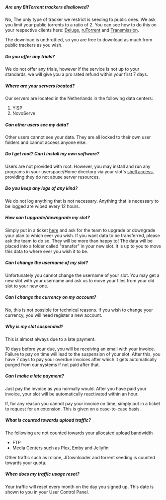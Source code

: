 ##### Are any BitTorrent trackers disallowed?

No, The only type of tracker we restrict is seeding to public ones. We ask you limit your public torrents to a ratio of 2. You can see how to do this on your respective clients here: [Deluge](https://docs.usbx.me/books/deluge/page/limiting-seeding-ratio-in-deluge), [ruTorrent](https://docs.usbx.me/books/rtorrentrutorrent/page/limiting-seeding-ratio-in-rutorrent) and [Transmission](https://docs.usbx.me/books/transmission/page/limit-seeding-ratio-in-transmission).

The download is unthrottled, so you are free to download as much from public trackers as you wish.

##### Do you offer any trials?

We do not offer any trials, however if the service is not up to your standards, we will give you a pro rated refund within  your first 7 days.

##### Where are your servers located?

Our servers are located in the Netherlands in the following data centers:

1. YISP
2. NovoServe

##### Can other users see my data?

Other users cannot see your data. They are all locked to their own user folders and cannot access anyone else.

##### Do I get root? Can I install my own software?

Users are not provided with root. However, you may install and run any programs in your userspace/Home directory via your slot's [shell access](https://docs.usbx.me/books/secure-shell-%28ssh%29), providing they do not abuse server resources.

##### Do you keep any logs of any kind?

We do not log anything that is not necessary. Anything that is necessary to be logged are wiped every 12 hours.

##### How can I upgrade/downgrade my slot?

Simply put in a ticket [here](https://my.ultraseedbox.com/submitticket.php) and ask for the team to upgrade or downgrade your plan to which ever you wish. If you want 
data to be transferred, please ask the team to do so. They will be more than happy to! The data will be placed into a folder called "transfer" in your new slot. It is up to you to move this data to where ever you wish it to be.

##### Can I change the username of my slot?

Unfortunately you cannot change the username of your slot. You may get a new slot with your username and ask us to move your files from your old slot to your new one.

##### Can I change the currency on my account?

No, this is not possible for technical reasons. If you wish to change your currency, you will need register a new account.

##### Why is my slot suspended?

This is almost always due to a late payment.

10 days before your due, you will be receiving an email with your invoice. Failure to pay on time will lead to the suspension of your slot. After this, you have 7 days to pay your overdue invoices after which it gets automatically purged from our systems if not paid after that.

##### Can I make a late payment?

Just pay the invoice as you normally would. After you have paid your invoice, your slot will be automatically reactivated within an hour.

If, for any reason you cannot pay your invoice on time, simply put in a ticket to request for an extension. This is given on a case-to-case basis.

##### What is counted towards upload traffic?

The following are not counted towards your allocated upload bandwidth

* FTP
* Media Centers such as Plex, Emby and Jellyfin

Other traffic such as rclone, JDownloader and torrent seeding is counted towards your quota.

##### When does my traffic usage reset?

Your traffic will reset every month on the day you signed up. This date is shown to you in your User Control Panel.